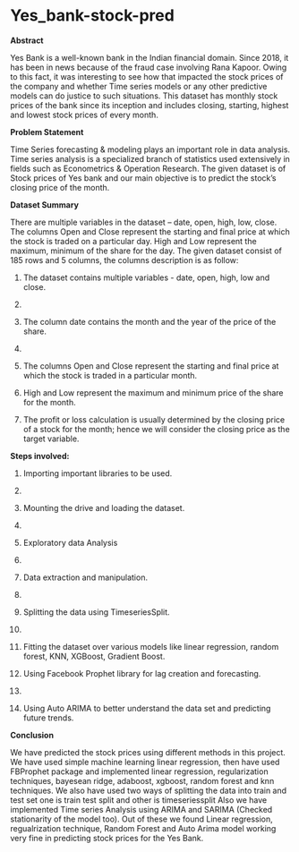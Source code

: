 # Yes_bank-stock-pred


**Abstract**

Yes Bank is a well-known bank in the Indian financial domain. Since 2018, it has
been in news because of the fraud case involving Rana Kapoor.
Owing to this fact, it was interesting to see how that impacted the stock prices of
the company and whether Time series models or any other predictive models can
do justice to such situations.
This dataset has monthly stock prices of the bank since its inception and includes
closing, starting, highest and lowest stock prices of every month.


**Problem Statement**


Time Series forecasting & modeling plays an important role in data analysis. Time
series analysis is a specialized branch of statistics used extensively in fields such as
Econometrics & Operation Research.
The given dataset is of Stock prices of Yes bank and our main
objective is to predict the stock’s closing price of the month.


**Dataset Summary**


There are multiple variables in the dataset – date, open, high, low, close.
The columns Open and Close represent the starting and final price at which the
stock is traded on a particular day.
High and Low represent the maximum, minimum of the share for the day.
The given dataset consist of 185 rows and 5 columns, the columns description is as
follow:


1. The dataset contains multiple variables - date, open, high, low and close.
2. 
3. The column date contains the month and the year of the price of the share.
4. 
5. The columns Open and Close represent the starting and final price at which the
stock is traded in a particular month.

4. High and Low represent the maximum and minimum price of the share for the
month.

5. The profit or loss calculation is usually determined by the closing price of a
stock for the month; hence we will consider the closing price as the target
variable.


**Steps involved:**


1. Importing important libraries to be used.
2. 
3. Mounting the drive and loading the dataset.
4. 
5. Exploratory data Analysis
6. 
7. Data extraction and manipulation.
8. 
9. Splitting the data using TimeseriesSplit.
10. 
11. Fitting the dataset over various models like linear regression, random
forest, KNN, XGBoost, Gradient Boost.

7. Using Facebook Prophet library for lag creation and forecasting.
8. 
9. Using Auto ARIMA to better understand the data set and predicting
future trends.


**Conclusion**


We have predicted the stock prices using different methods in this project. We
have used simple machine learning linear regression, then have used FBProphet
package and implemented linear regression, regularization techniques, bayesean
ridge, adaboost, xgboost, random forest and knn techniques.
We also have used two ways of splitting the data into train and test set one is train
test split and other is timeseriessplit
Also we have implemented Time series Analysis using ARIMA and
SARIMA (Checked stationarity of the model too).
Out of these we found Linear regression, regualrization technique, Random
Forest and Auto Arima model working very fine in predicting stock prices for
the Yes Bank.
